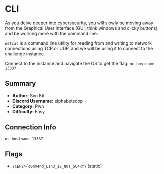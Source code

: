 # CLI
As you delve deeper into cybersecurity, you will slowly be moving away from the Graphical User Interface (GUI; think windows and clicky buttons), and be working more with the command line.

`netcat` is a command line utility for reading from and writing to network connections using TCP or UDP, and we will be using it to connect to the challenge instance.

Connect to the instance and navigate the OS to get the flag: `nc hostname 13337`

## Summary
- **Author:** Syn Kit
- **Discord Username:** elphabetsoop 
- **Category:** Pwn
- **Difficulty:** Easy
  
## Connection Info
`nc hostname 13337`

## Flags
- `YCEP24{c0mm4nd_L1n3_1S_N0T_SC4RY}` (static)
